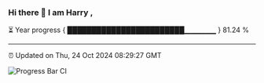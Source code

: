 ### Hi there 👋 I am Harry , 

⏳ Year progress { ████████████████████████▁▁▁▁▁▁ } 81.24 %

---

⏰ Updated on Thu, 24 Oct 2024 08:29:27 GMT

![Progress Bar CI](https://github.com/duykhang68/duykhang68/workflows/Progress%20Bar%20CI/badge.svg)

